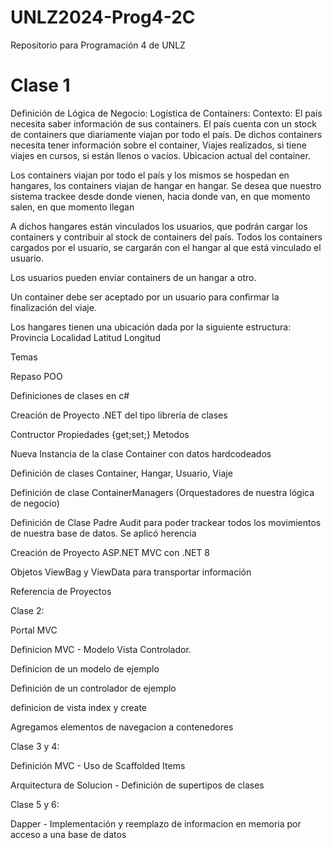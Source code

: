 # UNLZ2024-Prog4-2C
Repositorio para Programación 4 de UNLZ


# Clase 1

Definición de Lógica de Negocio: 
Logística de Containers: 
Contexto: El país necesita saber información de sus containers. El país cuenta con un stock de containers que diariamente viajan por todo el país. De dichos containers necesita tener información sobre el container, Viajes realizados, si tiene viajes en cursos, si están llenos o vacíos. Ubicacion actual del container. 

Los containers viajan por todo el país y los mismos se hospedan en hangares, los containers viajan de hangar en hangar. Se desea que nuestro sistema trackee desde donde vienen, hacia donde van, en que momento salen, en que momento llegan  


A dichos hangares están vinculados los usuarios, que podrán cargar los containers y contribuir al stock de containers del país. Todos los containers cargados por el usuario, se cargarán con el hangar al que está vinculado el usuario. 
    
Los usuarios pueden enviar containers de un hangar a otro. 

Un container debe ser aceptado por un usuario para confirmar la finalización del viaje. 

Los hangares tienen una ubicación dada por la siguiente estructura: 
    Provincia
    Localidad
    Latitud
    Longitud


    
Temas

Repaso POO

Definiciones de clases en c#

Creación de Proyecto .NET del tipo librería de clases

Contructor 
Propiedades {get;set;}
Metodos 

Nueva Instancia de la clase Container con datos hardcodeados

Definición de clases Container, Hangar, Usuario, Viaje 

Definición de clase ContainerManagers (Orquestadores de nuestra lógica de negocio)

Definición de Clase Padre Audit para poder trackear todos los movimientos de nuestra base de datos. Se aplicó herencia 

Creación de Proyecto ASP.NET MVC con .NET 8

Objetos ViewBag y ViewData para transportar información

Referencia de Proyectos



Clase 2:

Portal MVC 

Definicion MVC - Modelo Vista Controlador. 

Definicion de un modelo de ejemplo

Definición de un controlador de ejemplo

definicion de vista index y create 

Agregamos elementos de navegacion a contenedores

Clase 3 y 4: 

Definición MVC - Uso de Scaffolded Items

Arquitectura de Solucion - Definición de supertipos de clases 

Clase 5 y 6: 

Dapper - Implementación y reemplazo de informacion en memoria por acceso a una base de datos
